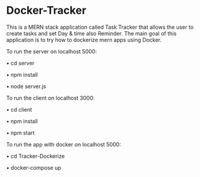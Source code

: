 # Docker-Tracker
 This is a MERN stack application called Task Tracker that allows the user to create tasks and set Day & time also Reminder. The main goal of this application is to try how to dockerize mern apps using Docker.
 
 
 To run the server on localhost 5000:
 
•	cd server

•	npm install

•	node server.js


To run the client on localhost 3000:

•	cd client

•	npm install

•	npm start



To run the app with docker on localhost 5000:

•	cd Tracker-Dockerize

•	docker-compose up


